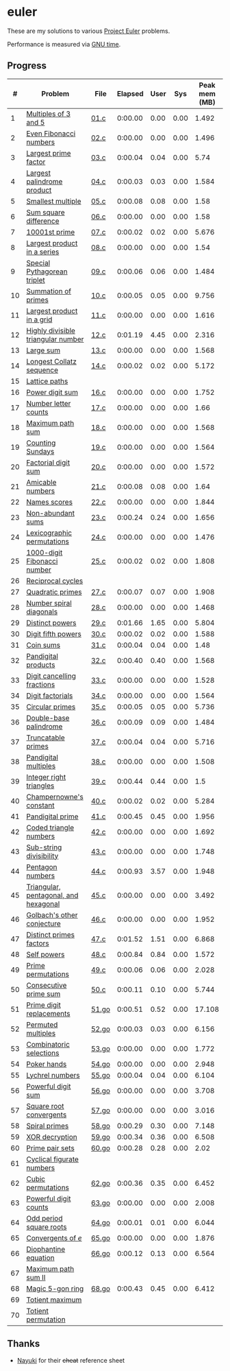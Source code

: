 # euler

These are my solutions to various [Project Euler](http://projecteuler.net) problems.

Performance is measured via [GNU time](https://linux.die.net/man/1/time).


## Progress
&#35; | Problem | File | Elapsed | User | Sys | Peak mem (MB)
----- | --------| ---- | ------- | ---- | --- | -------------
1 | [Multiples of 3 and 5](https://projecteuler.net/problem=01) | [01.c](https://github.com/serope/euler/blob/master/c/01.c) | 0:00.00 | 0.00 | 0.00 | 1.492
2 | [Even Fibonacci numbers](https://projecteuler.net/problem=02) | [02.c](https://github.com/serope/euler/blob/master/c/02.c) | 0:00.00 | 0.00 | 0.00 | 1.496
3 | [Largest prime factor](https://projecteuler.net/problem=03) | [03.c](https://github.com/serope/euler/blob/master/c/03.c) | 0:00.04 | 0.04 | 0.00 | 5.74
4 | [Largest palindrome product](https://projecteuler.net/problem=04) | [04.c](https://github.com/serope/euler/blob/master/c/04.c) | 0:00.03 | 0.03 | 0.00 | 1.584
5 | [Smallest multiple](https://projecteuler.net/problem=05) | [05.c](https://github.com/serope/euler/blob/master/c/05.c) | 0:00.08 | 0.08 | 0.00 | 1.58
6 | [Sum square difference](https://projecteuler.net/problem=06) | [06.c](https://github.com/serope/euler/blob/master/c/06.c) | 0:00.00 | 0.00 | 0.00 | 1.58
7 | [10001st prime](https://projecteuler.net/problem=07) | [07.c](https://github.com/serope/euler/blob/master/c/07.c) | 0:00.02 | 0.02 | 0.00 | 5.676
8 | [Largest product in a series](https://projecteuler.net/problem=08) | [08.c](https://github.com/serope/euler/blob/master/c/08.c) | 0:00.00 | 0.00 | 0.00 | 1.54
9 | [Special Pythagorean triplet](https://projecteuler.net/problem=09) | [09.c](https://github.com/serope/euler/blob/master/c/09.c) | 0:00.06 | 0.06 | 0.00 | 1.484
10 | [Summation of primes](https://projecteuler.net/problem=10) | [10.c](https://github.com/serope/euler/blob/master/c/10.c) | 0:00.05 | 0.05 | 0.00 | 9.756
11 | [Largest product in a grid](https://projecteuler.net/problem=11) | [11.c](https://github.com/serope/euler/blob/master/c/11.c) | 0:00.00 | 0.00 | 0.00 | 1.616
12 | [Highly divisible triangular number](https://projecteuler.net/problem=12) | [12.c](https://github.com/serope/euler/blob/master/c/12.c) | 0:01.19 | 4.45 | 0.00 | 2.316
13 | [Large sum](https://projecteuler.net/problem=13) | [13.c](https://github.com/serope/euler/blob/master/c/13.c) | 0:00.00 | 0.00 | 0.00 | 1.568
14 | [Longest Collatz sequence](https://projecteuler.net/problem=14) | [14.c](https://github.com/serope/euler/blob/master/c/14.c) | 0:00.02 | 0.02 | 0.00 | 5.172
15 | [Lattice paths](https://projecteuler.net/problem=15) | | | | | |
16 | [Power digit sum](https://projecteuler.net/problem=16) | [16.c](https://github.com/serope/euler/blob/master/c/16.c) | 0:00.00 | 0.00 | 0.00 | 1.752
17 | [Number letter counts](https://projecteuler.net/problem=17) | [17.c](https://github.com/serope/euler/blob/master/c/17.c) | 0:00.00 | 0.00 | 0.00 | 1.66
18 | [Maximum path sum ](https://projecteuler.net/problem=18) | [18.c](https://github.com/serope/euler/blob/master/c/18.c) | 0:00.00 | 0.00 | 0.00 | 1.568
19 | [Counting Sundays](https://projecteuler.net/problem=19) | [19.c](https://github.com/serope/euler/blob/master/c/19.c) | 0:00.00 | 0.00 | 0.00 | 1.564
20 | [Factorial digit sum](https://projecteuler.net/problem=20) | [20.c](https://github.com/serope/euler/blob/master/c/20.c) | 0:00.00 | 0.00 | 0.00 | 1.572
21 | [Amicable numbers](https://projecteuler.net/problem=21) | [21.c](https://github.com/serope/euler/blob/master/c/21.c) | 0:00.08 | 0.08 | 0.00 | 1.64
22 | [Names scores](https://projecteuler.net/problem=22) | [22.c](https://github.com/serope/euler/blob/master/c/22.c) | 0:00.00 | 0.00 | 0.00 | 1.844
23 | [Non-abundant sums](https://projecteuler.net/problem=23) | [23.c](https://github.com/serope/euler/blob/master/c/23.c) | 0:00.24 | 0.24 | 0.00 | 1.656
24 | [Lexicographic permutations](https://projecteuler.net/problem=24) | [24.c](https://github.com/serope/euler/blob/master/c/24.c) | 0:00.00 | 0.00 | 0.00 | 1.476
25 | [1000-digit Fibonacci number](https://projecteuler.net/problem=25) | [25.c](https://github.com/serope/euler/blob/master/c/25.c) | 0:00.02 | 0.02 | 0.00 | 1.808
26 | [Reciprocal cycles](https://projecteuler.net/problem=26) | | | | | |
27 | [Quadratic primes](https://projecteuler.net/problem=27) | [27.c](https://github.com/serope/euler/blob/master/c/27.c) | 0:00.07 | 0.07 | 0.00 | 1.908
28 | [Number spiral diagonals](https://projecteuler.net/problem=28) | [28.c](https://github.com/serope/euler/blob/master/c/28.c) | 0:00.00 | 0.00 | 0.00 | 1.468
29 | [Distinct powers](https://projecteuler.net/problem=29) | [29.c](https://github.com/serope/euler/blob/master/c/29.c) | 0:01.66 | 1.65 | 0.00 | 5.804
30 | [Digit fifth powers](https://projecteuler.net/problem=30) | [30.c](https://github.com/serope/euler/blob/master/c/30.c) | 0:00.02 | 0.02 | 0.00 | 1.588
31 | [Coin sums](https://projecteuler.net/problem=31) | [31.c](https://github.com/serope/euler/blob/master/c/31.c) | 0:00.04 | 0.04 | 0.00 | 1.48
32 | [Pandigital products](https://projecteuler.net/problem=32) | [32.c](https://github.com/serope/euler/blob/master/c/32.c) | 0:00.40 | 0.40 | 0.00 | 1.568
33 | [Digit cancelling fractions](https://projecteuler.net/problem=33) | [33.c](https://github.com/serope/euler/blob/master/c/33.c) | 0:00.00 | 0.00 | 0.00 | 1.528
34 | [Digit factorials](https://projecteuler.net/problem=34) | [34.c](https://github.com/serope/euler/blob/master/c/34.c) | 0:00.00 | 0.00 | 0.00 | 1.564
35 | [Circular primes](https://projecteuler.net/problem=35) | [35.c](https://github.com/serope/euler/blob/master/c/35.c) | 0:00.05 | 0.05 | 0.00 | 5.736
36 | [Double-base palindrome](https://projecteuler.net/problem=36) | [36.c](https://github.com/serope/euler/blob/master/c/36.c) | 0:00.09 | 0.09 | 0.00 | 1.484
37 | [Truncatable primes](https://projecteuler.net/problem=37) | [37.c](https://github.com/serope/euler/blob/master/c/37.c) | 0:00.04 | 0.04 | 0.00 | 5.716
38 | [Pandigital multiples](https://projecteuler.net/problem=38) | [38.c](https://github.com/serope/euler/blob/master/c/38.c) | 0:00.00 | 0.00 | 0.00 | 1.508
39 | [Integer right triangles](https://projecteuler.net/problem=39) | [39.c](https://github.com/serope/euler/blob/master/c/39.c) | 0:00.44 | 0.44 | 0.00 | 1.5
40 | [Champernowne's constant](https://projecteuler.net/problem=40) | [40.c](https://github.com/serope/euler/blob/master/c/40.c) | 0:00.02 | 0.02 | 0.00 | 5.284
41 | [Pandigital prime](https://projecteuler.net/problem=41) | [41.c](https://github.com/serope/euler/blob/master/c/41.c) | 0:00.45 | 0.45 | 0.00 | 1.956
42 | [Coded triangle numbers](https://projecteuler.net/problem=42) | [42.c](https://github.com/serope/euler/blob/master/c/42.c) | 0:00.00 | 0.00 | 0.00 | 1.692
43 | [Sub-string divisibility](https://projecteuler.net/problem=43) | [43.c](https://github.com/serope/euler/blob/master/c/43.c) | 0:00.00 | 0.00 | 0.00 | 1.748
44 | [Pentagon numbers](https://projecteuler.net/problem=44) | [44.c](https://github.com/serope/euler/blob/master/c/44.c) | 0:00.93 | 3.57 | 0.00 | 1.948
45 | [Triangular, pentagonal, and hexagonal](https://projecteuler.net/problem=45) | [45.c](https://github.com/serope/euler/blob/master/c/45.c) | 0:00.00 | 0.00 | 0.00 | 3.492
46 | [Golbach's other conjecture](https://projecteuler.net/problem=46) | [46.c](https://github.com/serope/euler/blob/master/c/46.c) | 0:00.00 | 0.00 | 0.00 | 1.952
47 | [Distinct primes factors](https://projecteuler.net/problem=47) | [47.c](https://github.com/serope/euler/blob/master/c/47.c) | 0:01.52 | 1.51 | 0.00 | 6.868
48 | [Self powers](https://projecteuler.net/problem=48) | [48.c](https://github.com/serope/euler/blob/master/c/48.c) | 0:00.84 | 0.84 | 0.00 | 1.572
49 | [Prime permutations](https://projecteuler.net/problem=49) | [49.c](https://github.com/serope/euler/blob/master/c/49.c) | 0:00.06 | 0.06 | 0.00 | 2.028
50 | [Consecutive prime sum](https://projecteuler.net/problem=50) | [50.c](https://github.com/serope/euler/blob/master/c/50.c) | 0:00.11 | 0.10 | 0.00 | 5.744
51 | [Prime digit replacements](https://projecteuler.net/problem=51) | [51.go](https://github.com/serope/euler/blob/master/go/51.go) | 0:00.51 | 0.52 | 0.00 | 17.108
52 | [Permuted multiples](https://projecteuler.net/problem=52) | [52.go](https://github.com/serope/euler/blob/master/go/52.go) | 0:00.03 | 0.03 | 0.00 | 6.156
53 | [Combinatoric selections](https://projecteuler.net/problem=53) | [53.go](https://github.com/serope/euler/blob/master/go/53.go) | 0:00.00 | 0.00 | 0.00 | 1.772
54 | [Poker hands](https://projecteuler.net/problem=54) | [54.go](https://github.com/serope/euler/blob/master/go/54.go) | 0:00.00 | 0.00 | 0.00 | 2.948
55 | [Lychrel numbers](https://projecteuler.net/problem=55) | [55.go](https://github.com/serope/euler/blob/master/go/55.go) | 0:00.04 | 0.04 | 0.00 | 6.104
56 | [Powerful digit sum](https://projecteuler.net/problem=56) | [56.go](https://github.com/serope/euler/blob/master/go/56.go) | 0:00.00 | 0.00 | 0.00 | 3.708
57 | [Square root convergents](https://projecteuler.net/problem=57) | [57.go](https://github.com/serope/euler/blob/master/go/57.go) | 0:00.00 | 0.00 | 0.00 | 3.016
58 | [Spiral primes](https://projecteuler.net/problem=58) | [58.go](https://github.com/serope/euler/blob/master/go/58.go) | 0:00.29 | 0.30 | 0.00 | 7.148
59 | [XOR decryption](https://projecteuler.net/problem=59) | [59.go](https://github.com/serope/euler/blob/master/go/59.go) | 0:00.34 | 0.36 | 0.00 | 6.508
60 | [Prime pair sets](https://projecteuler.net/problem=60) | [60.go](https://github.com/serope/euler/blob/master/go/60.go) | 0:00.28 | 0.28 | 0.00 | 2.02
61 | [Cyclical figurate numbers](https://projecteuler.net/problem=61) | | | | | |
62 | [Cubic permutations](https://projecteuler.net/problem=62) | [62.go](https://github.com/serope/euler/blob/master/go/62.go) | 0:00.36 | 0.35 | 0.00 | 6.452
63 | [Powerful digit counts](https://projecteuler.net/problem=63) | [63.go](https://github.com/serope/euler/blob/master/go/63.go) | 0:00.00 | 0.00 | 0.00 | 2.008
64 | [Odd period square roots](https://projecteuler.net/problem=64) | [64.go](https://github.com/serope/euler/blob/master/go/64.go) | 0:00.01 | 0.01 | 0.00 | 6.044
65 | [Convergents of *e*](https://projecteuler.net/problem=65) | [65.go](https://github.com/serope/euler/blob/master/go/65.go) | 0:00.00 | 0.00 | 0.00 | 1.876
66 | [Diophantine equation](https://projecteuler.net/problem=66) | [66.go](https://github.com/serope/euler/blob/master/go/66.go) | 0:00.12 | 0.13 | 0.00 | 6.564
67 | [Maximum path sum II](https://projecteuler.net/problem=67) | | | | | |
68 | [Magic 5-gon ring](https://projecteuler.net/problem=68) | [68.go](https://github.com/serope/euler/blob/master/go/68.go) | 0:00.43 | 0.45 | 0.00 | 6.412
69 | [Totient maximum](https://projecteuler.net/problem=69) | | | | | |
70 | [Totient permutation](https://projecteuler.net/problem=70) | | | | | |



## Thanks
* [Nayuki](https://github.com/nayuki/Project-Euler-solutions/blob/master/Answers.txt) for their ~~cheat~~ reference sheet

